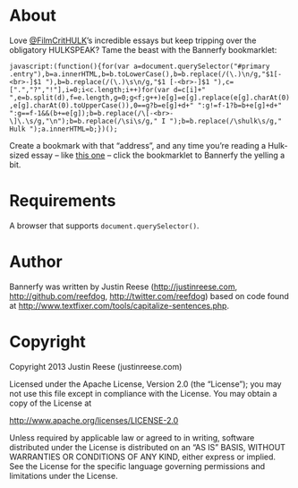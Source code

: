 About
=====

Love [@FilmCritHULK](http://badassdigest.com/author/67)’s incredible essays but keep tripping over the obligatory HULKSPEAK? Tame the beast with the Bannerfy bookmarklet:

`javascript:(function(){for(var a=document.querySelector("#primary .entry"),b=a.innerHTML,b=b.toLowerCase(),b=b.replace(/(\.)\n/g,"$1[-<br>-]$1 "),b=b.replace(/(\.)\s\n/g,"$1 [-<br>-]$1 "),c=[".","?","!"],i=0;i<c.length;i++)for(var d=c[i]+" ",e=b.split(d),f=e.length,g=0;g<f;g++)e[g]=e[g].replace(e[g].charAt(0),e[g].charAt(0).toUpperCase()),0==g?b=e[g]+d+" ":g!=f-1?b=b+e[g]+d+" ":g==f-1&&(b+=e[g]);b=b.replace(/\[-<br>-\]\.\s/g,"\n");b=b.replace(/\si\s/g," I ");b=b.replace(/\shulk\s/g," Hulk ");a.innerHTML=b;})();`

Create a bookmark with that “address”, and any time you’re reading a Hulk-sized essay – like [this one](http://badassdigest.com/2013/06/12/film-crit-hulk-smash-the-age-of-the-convoluted-blockbuster/) – click the bookmarklet to Bannerfy the yelling a bit.

Requirements
============

A browser that supports `document.querySelector()`.

Author
======

Bannerfy was written by Justin Reese (http://justinreese.com, http://github.com/reefdog, http://twitter.com/reefdog) based on code found at http://www.textfixer.com/tools/capitalize-sentences.php.

Copyright
=========

Copyright 2013 Justin Reese (justinreese.com)

Licensed under the Apache License, Version 2.0 (the “License”); you may not use this file except in compliance with the License. You may obtain a copy of the License at

http://www.apache.org/licenses/LICENSE-2.0

Unless required by applicable law or agreed to in writing, software distributed under the License is distributed on an “AS IS” BASIS, WITHOUT WARRANTIES OR CONDITIONS OF ANY KIND, either express or implied. See the License for the specific language governing permissions and limitations under the License.
